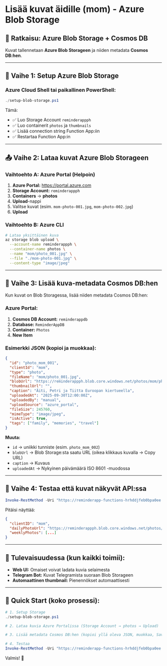 # Lisää kuvat äidille (mom) - Azure Blob Storage

## 📸 **Ratkaisu: Azure Blob Storage + Cosmos DB**

Kuvat tallennetaan **Azure Blob Storageen** ja niiden metadata **Cosmos DB:hen**.

---

## 🚀 **Vaihe 1: Setup Azure Blob Storage**

### Azure Cloud Shell tai paikallinen PowerShell:

```powershell
./setup-blob-storage.ps1
```

Tämä:
- ✅ Luo Storage Account `reminderappph`
- ✅ Luo containerit `photos` ja `thumbnails`
- ✅ Lisää connection string Function App:iin
- ✅ Restartaa Function App:in

---

## 📤 **Vaihe 2: Lataa kuvat Azure Blob Storageen**

### Vaihtoehto A: Azure Portal (Helpoin)

1. **Azure Portal:** https://portal.azure.com
2. **Storage Account:** `reminderappph`
3. **Containers** → **photos**
4. **Upload**-nappi
5. Valitse kuvat (esim. `mom-photo-001.jpg`, `mom-photo-002.jpg`)
6. **Upload**

### Vaihtoehto B: Azure CLI

```bash
# Lataa yksittäinen kuva
az storage blob upload \
  --account-name reminderappph \
  --container-name photos \
  --name "mom/photo_001.jpg" \
  --file "./mom-photo-001.jpg" \
  --content-type "image/jpeg"
```

---

## 💾 **Vaihe 3: Lisää kuva-metadata Cosmos DB:hen**

Kun kuvat on Blob Storagessa, lisää niiden metadata Cosmos DB:hen:

### Azure Portal:

1. **Cosmos DB Account:** `reminderappdb`
2. **Database:** `ReminderAppDB`
3. **Container:** `Photos`
4. **New Item**

### Esimerkki JSON (kopioi ja muokkaa):

```json
{
  "id": "photo_mom_001",
  "clientId": "mom",
  "type": "photo",
  "fileName": "mom/photo_001.jpg",
  "blobUrl": "https://reminderappph.blob.core.windows.net/photos/mom/photo_001.jpg",
  "thumbnailUrl": "",
  "caption": "Äiti, Petri ja Tiitta Euroopan kiertueella",
  "uploadedAt": "2025-09-30T12:00:00Z",
  "uploadedBy": "manual",
  "uploadSource": "azure_portal",
  "fileSize": 245760,
  "mimeType": "image/jpeg",
  "isActive": true,
  "tags": ["family", "memories", "travel"]
}
```

**Muuta:**
- `id` → uniikki tunniste (esim. `photo_mom_002`)
- `blobUrl` → Blob Storage:sta saatu URL (oikea klikkaus kuvalla → Copy URL)
- `caption` → Kuvaus
- `uploadedAt` → Nykyinen päivämäärä ISO 8601 -muodossa

---

## 🧪 **Vaihe 4: Testaa että kuvat näkyvät API:ssa**

```powershell
Invoke-RestMethod -Uri "https://reminderapp-functions-hrhddjfeb0bpa0ee.swedencentral-01.azurewebsites.net/api/ReminderAPI?client=mom" | Select-Object clientID, dailyPhotoUrl, weeklyPhotos
```

Pitäisi näyttää:
```json
{
  "clientID": "mom",
  "dailyPhotoUrl": "https://reminderappph.blob.core.windows.net/photos/mom/photo_001.jpg",
  "weeklyPhotos": [...]
}
```

---

## 📱 **Tulevaisuudessa (kun kaikki toimii):**

- **Web UI:** Omaiset voivat ladata kuvia selaimesta
- **Telegram Bot:** Kuvat Telegramista suoraan Blob Storageen
- **Automaattinen thumbnail:** Pienennökset automaattisesti

---

## 🎯 **Quick Start (koko prosessi):**

```powershell
# 1. Setup Storage
./setup-blob-storage.ps1

# 2. Lataa kuvia Azure Portalissa (Storage Account → photos → Upload)

# 3. Lisää metadata Cosmos DB:hen (kopioi yllä oleva JSON, muokkaa, Save)

# 4. Testaa
Invoke-RestMethod -Uri "https://reminderapp-functions-hrhddjfeb0bpa0ee.swedencentral-01.azurewebsites.net/api/ReminderAPI?client=mom" | Select-Object dailyPhotoUrl
```

Valmis! 📸
